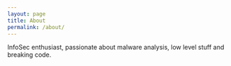 ```yaml
---
layout: page
title: About
permalink: /about/
---
```


InfoSec enthusiast, passionate about malware analysis, low level stuff and breaking code. 
